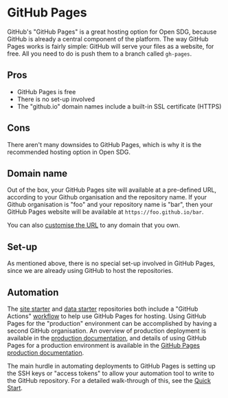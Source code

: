 <h1>GitHub Pages</h1>

GitHub's "GitHub Pages" is a great hosting option for Open SDG, because GitHub is already a central component of the platform. The way GitHub Pages works is fairly simple: GitHub will serve your files as a website, for free. All you need to do is push them to a branch called `gh-pages`.

## Pros

* GitHub Pages is free
* There is no set-up involved
* The "github.io" domain names include a built-in SSL certificate (HTTPS)

## Cons

There aren't many downsides to GitHub Pages, which is why it is the recommended hosting option in Open SDG.

## Domain name

Out of the box, your GitHub Pages site will available at a pre-defined URL, according to your Github organisation and the repository name. If your Github organisation is "foo" and your repository name is "bar", then your GitHub Pages website will be available at `https://foo.github.io/bar`.

You can also [customise the URL](https://help.github.com/articles/using-a-custom-domain-with-github-pages/) to any domain that you own.

## Set-up

As mentioned above, there is no special set-up involved in GitHub Pages, since we are already using GitHub to host the repositories.

## Automation

The [site starter](https://github.com/open-sdg/open-sdg-site-starter) and [data starter](https://github.com/open-sdg/open-sdg-data-starter) repositories both include a "GitHub Actions" [workflow](https://github.com/open-sdg/open-sdg-site-starter/blob/develop/.github/workflows/deploy-to-staging.yml) to help use GitHub Pages for hosting. Using GitHub Pages for the "production" environment can be accomplished by having a second GitHub organisation. An overview of production deployment is available in the [production documentation](production.md), and details of using GitHub Pages for a production environment is available in the [GitHub Pages production documentation](github-pages-production.md).

The main hurdle in automating deployments to GitHub Pages is setting up the SSH keys or "access tokens" to allow your automation tool to write to the GitHub repository. For a detailed walk-through of this, see the [Quick Start](../quick-start.md).
